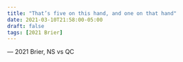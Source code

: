 ```yaml
---
title: "That’s five on this hand, and one on that hand"
date: 2021-03-10T21:58:00-05:00
draft: false
tags: [2021 Brier]
---
```

— 2021 Brier, NS vs QC
<!--more--> 

